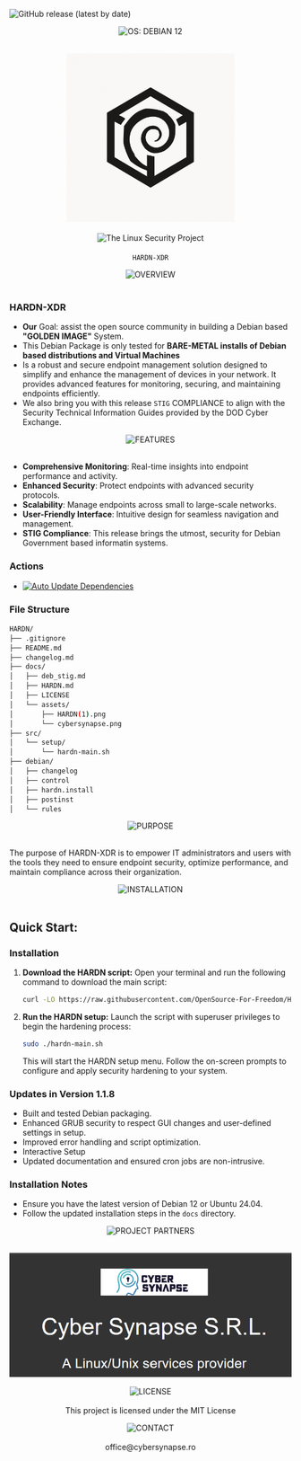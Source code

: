 ![GitHub release (latest by date)](https://img.shields.io/github/v/release/OpenSource-For-Freedom/HARDN?include_prereleases)


<p align="center">
  <img src="https://img.shields.io/badge/OS: Debian Systems-red?style=for-the-badge&labelColor=grey" alt="OS: DEBIAN 12"><br><br>
</p>

<p align="center">
  <img src="docs/assets/HARDN(1).png" alt="HARDN Logo" width="300px" /><br><br>
  <img src="https://img.shields.io/badge/The_Linux_Security_Project-red?style=for-the-badge&labelColor=black" alt="The Linux Security Project"><br><br>
  <code>HARDN-XDR</code>
</p>



<p align="center">
  <img src="https://img.shields.io/badge/OVERVIEW-white?style=for-the-badge&labelColor=black" alt="OVERVIEW"><br><br>
</p>


### HARDN-XDR
- **Our** Goal: assist the open source community in building a Debian based **"GOLDEN IMAGE"** System.
- This Debian Package is only tested for **BARE-METAL installs of Debian based distributions and Virtual Machines**
- Is a robust and secure endpoint management solution designed to simplify and enhance the management of devices in your network. It provides advanced features for monitoring, securing, and maintaining endpoints efficiently.
- We also bring you with this release `STIG` COMPLIANCE to align with the Security Technical Information Guides provided by the DOD Cyber Exchange.

<p align="center">
  <img src="https://img.shields.io/badge/FEATURES-white?style=for-the-badge&labelColor=black" alt="FEATURES"><br><br>
</p>

- **Comprehensive Monitoring**: Real-time insights into endpoint performance and activity.
- **Enhanced Security**: Protect endpoints with advanced security protocols.
- **Scalability**: Manage endpoints across small to large-scale networks.
- **User-Friendly Interface**: Intuitive design for seamless navigation and management.
- **STIG Compliance**: This release brings the utmost, security for Debian Government based informatin systems. 


### Actions
- [![Auto Update Dependencies](https://github.com/OpenSource-For-Freedom/HARDN-XDR/actions/workflows/validate.yml/badge.svg)](https://github.com/OpenSource-For-Freedom/HARDN-XDR/actions/workflows/validate.yml)

### File Structure


```bash
HARDN/
├── .gitignore
├── README.md
├── changelog.md
├── docs/
│   ├── deb_stig.md
│   ├── HARDN.md
│   ├── LICENSE
│   └── assets/
│       ├── HARDN(1).png
│       └── cybersynapse.png
├── src/
│   └── setup/
│       └── hardn-main.sh
├── debian/
│   ├── changelog
│   ├── control
│   ├── hardn.install
│   ├── postinst
│   └── rules
```

</p>


<p align="center">
  <img src="https://img.shields.io/badge/PURPOSE-white?style=for-the-badge&labelColor=black" alt="PURPOSE"><br><br>
</p>

The purpose of HARDN-XDR is to empower IT administrators and users with the tools they need to ensure endpoint security, optimize performance, and maintain compliance across their organization.

<p align="center">
  <img src="https://img.shields.io/badge/INSTALLATION-white?style=for-the-badge&labelColor=black" alt="INSTALLATION"><br><br>
</p>


## Quick Start: 

### Installation

1.  **Download the HARDN script:**
    Open your terminal and run the following command to download the main script:
    ```bash
    curl -LO https://raw.githubusercontent.com/OpenSource-For-Freedom/HARDN-XDR/main/src/setup/hardn-main.sh
    ```

2.  **Run the HARDN setup:**
    Launch the script with superuser privileges to begin the hardening process:
    ```bash
    sudo ./hardn-main.sh
    ```
    This will start the HARDN setup menu. Follow the on-screen prompts to configure and apply security hardening to your system. 


### Updates in Version 1.1.8
- Built and tested Debian packaging.
- Enhanced GRUB security to respect GUI changes and user-defined settings in setup.
- Improved error handling and script optimization.
- Interactive Setup
- Updated documentation and ensured cron jobs are non-intrusive.


### Installation Notes
- Ensure you have the latest version of Debian 12 or Ubuntu 24.04.
- Follow the updated installation steps in the `docs` directory.


<p align="center">
  <img src="https://img.shields.io/badge/PROJECT PARTNERS-white?style=for-the-badge&labelColor=black" alt="PROJECT PARTNERS"><br><br>
</p>


<p align="center">
  <img src="docs/assets/cybersynapse.png" alt="cybersynapse Logo" />
</p>



<p align="center">
  <img src="https://img.shields.io/badge/LICENSE-white?style=for-the-badge&labelColor=black" alt="LICENSE"><br><br>
This project is licensed under the MIT License
  
</p>


<p align="center">
  <img src="https://img.shields.io/badge/CONTACT-white?style=for-the-badge&labelColor=black" alt="CONTACT"><br><br>
office@cybersynapse.ro
</p>



